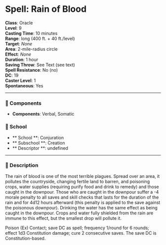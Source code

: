 
# Spell: Rain of Blood
**Class**: Oracle  
**Level**: 9  
**Casting Time**: 10 minutes  
**Range**: long (400 ft. + 40 ft./level)  
**Target**: _None_  
**Area**: 2-mile-radius circle  
**Effect**: _None_  
**Duration**: 1 hour  
**Saving Throw**: See Text (see text)  
**Spell Resistance**: No (no)  
**DC**: 19  
**Caster Level**: 1  
**Spontaneous**: Yes

---

### 🔮 Components
- **Components**: Verbal, Somatic

### 🏫 School
- ** School **: Conjuration
- ** Subschool **: Creation
- ** Descriptor **: undefined
---

### 📜 Description
The rain of blood is one of the most terrible plagues. Spread over an area, it pollutes the countryside, changing fertile land to barren, and poisoning crops, water supplies (requiring purify food and drink to remedy) and those caught in the downpour. Those who are caught in the downpour suffer a -4 morale penalty to all saves and skill checks that lasts for the duration of the rain and for 4d12 hours afterward (this penalty is applied to the save against the poisonous downpour). Drinking the water has the same effect as being caught in the downpour. Crops and water fully shielded from the rain are immune to this effect, but the smallest drop will pollute it.

Poison (Ex) Contact; save DC as spell; frequency 1/round for 6 rounds; effect 1d3 Constitution damage; cure 2 consecutive saves. The save DC is Constitution-based.
